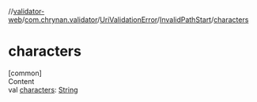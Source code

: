 //[validator-web](../../../../index.md)/[com.chrynan.validator](../../index.md)/[UriValidationError](../index.md)/[InvalidPathStart](index.md)/[characters](characters.md)



# characters  
[common]  
Content  
val [characters](characters.md): [String](https://kotlinlang.org/api/latest/jvm/stdlib/kotlin/-string/index.html)  



